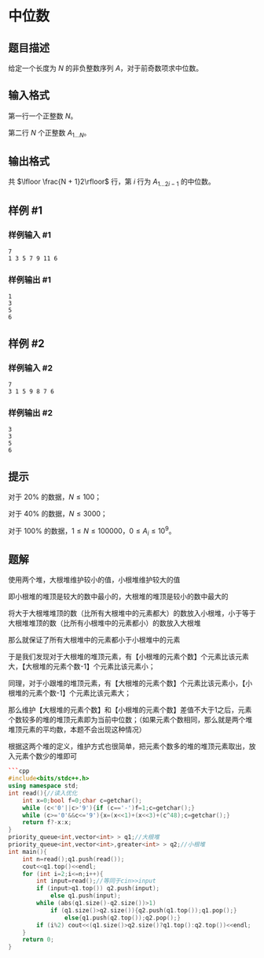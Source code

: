 # 中位数

## 题目描述

给定一个长度为 $N$ 的非负整数序列 $A$，对于前奇数项求中位数。

## 输入格式

第一行一个正整数 $N$。

第二行 $N$ 个正整数 $A_{1\dots N}$。

## 输出格式

共 $\lfloor \frac{N + 1}2\rfloor$ 行，第 $i$ 行为 $A_{1\dots 2i - 1}$ 的中位数。

## 样例 #1

### 样例输入 #1

```
7
1 3 5 7 9 11 6
```

### 样例输出 #1

```
1
3
5
6
```

## 样例 #2

### 样例输入 #2

```
7
3 1 5 9 8 7 6
```

### 样例输出 #2

```
3
3
5
6
```

## 提示

对于 $20\%$ 的数据，$N \le 100$；

对于 $40\%$ 的数据，$N \le 3000$；

对于 $100\%$ 的数据，$1 \le N ≤ 100000$，$0 \le A_i \le 10^9$。


## 题解
使用两个堆，大根堆维护较小的值，小根堆维护较大的值

即小根堆的堆顶是较大的数中最小的，大根堆的堆顶是较小的数中最大的

将大于大根堆堆顶的数（比所有大根堆中的元素都大）的数放入小根堆，小于等于大根堆堆顶的数（比所有小根堆中的元素都小）的数放入大根堆

那么就保证了所有大根堆中的元素都小于小根堆中的元素

于是我们发现对于大根堆的堆顶元素，有【小根堆的元素个数】个元素比该元素大，【大根堆的元素个数-1】个元素比该元素小；

同理，对于小跟堆的堆顶元素，有【大根堆的元素个数】个元素比该元素小，【小根堆的元素个数-1】个元素比该元素大；

那么维护【大根堆的元素个数】和【小根堆的元素个数】差值不大于1之后，元素个数较多的堆的堆顶元素即为当前中位数；（如果元素个数相同，那么就是两个堆堆顶元素的平均数，本题不会出现这种情况）

根据这两个堆的定义，维护方式也很简单，把元素个数多的堆的堆顶元素取出，放入元素个数少的堆即可

```cpp
```cpp
#include<bits/stdc++.h>
using namespace std;
int read(){//读入优化
	int x=0;bool f=0;char c=getchar();
	while (c<'0'||c>'9'){if (c=='-')f=1;c=getchar();}
	while (c>='0'&&c<='9'){x=(x<<1)+(x<<3)+(c^48);c=getchar();}
	return f?-x:x;
}
priority_queue<int,vector<int> > q1;//大根堆
priority_queue<int,vector<int>,greater<int> > q2;//小根堆
int main(){
	int n=read();q1.push(read());
	cout<<q1.top()<<endl; 
	for (int i=2;i<=n;i++){
		int input=read();//等同于cin>>input
		if (input>q1.top()) q2.push(input);
			else q1.push(input);
		while (abs(q1.size()-q2.size())>1)
			if (q1.size()>q2.size()){q2.push(q1.top());q1.pop();}
				else{q1.push(q2.top());q2.pop();}
		if (i%2) cout<<(q1.size()>q2.size()?q1.top():q2.top())<<endl;
	}
	return 0;
}
```
```